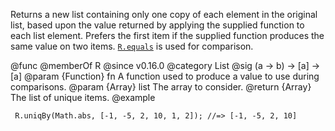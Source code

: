 Returns a new list containing only one copy of each element in the original
list, based upon the value returned by applying the supplied function to
each list element. Prefers the first item if the supplied function produces
the same value on two items. [`R.equals`](#equals) is used for comparison.

@func
@memberOf R
@since v0.16.0
@category List
@sig (a -> b) -> [a] -> [a]
@param {Function} fn A function used to produce a value to use during comparisons.
@param {Array} list The array to consider.
@return {Array} The list of unique items.
@example

     R.uniqBy(Math.abs, [-1, -5, 2, 10, 1, 2]); //=> [-1, -5, 2, 10]
